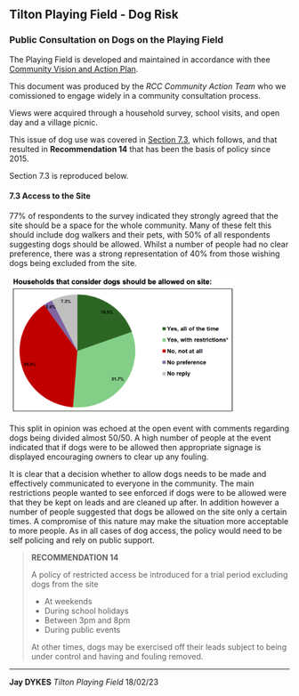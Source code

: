 ## Tilton Playing Field - Dog Risk

### Public Consultation on Dogs on the Playing Field

The Playing Field is developed and maintained in accordance with thee [Community Vision and Action Plan](../docs/Tilton%20Playing%20Field%20-%20Community%20Vision%20%26%20Action%20Plan.pdf).

This document was produced by the _RCC Community Action Team_ who we comissioned to engage widely in a community consultation process.

Views were acquired through a household survey, school visits, and open day and a village picnic.

This issue of dog use was covered in [Section 7.3](files/TiltonPlayingField.CommunityVisionAndActionPlan.dogs.pdf), which follows, and that resulted in **Recommendation 14** that has been the basis of policy since 2015.

Section 7.3 is reproduced below.

#### 7.3 Access to the Site

77% of respondents to the survey indicated they strongly agreed that the site should be a space for the whole community. Many of these felt this should include dog walkers and their pets, with 50% of all respondents suggesting dogs should be allowed. Whilst a number of people had no clear preference, there was a strong representation of 40% from those wishing dogs being excluded from the site.

<img src="../img/toth.dogPie.png" width="400" style="padding:4px"/>

This split in opinion was echoed at the open event with comments regarding dogs being divided almost 50/50. A high number of people at the event indicated that if dogs were to be allowed then appropriate signage is displayed encouraging owners to clear up any fouling.

It is clear that a decision whether to allow dogs needs to be made and effectively communicated to everyone in the community. The main restrictions people wanted to see enforced if dogs were to be allowed were that they be kept on leads and are cleaned up after. In addition however a number of people suggested that dogs be allowed on the site only a certain times. A compromise of this nature may make the situation more acceptable to more people. As in all cases of dog access, the policy would need to be self policing and rely on public support.

> **RECOMMENDATION 14**
>
> A policy of restricted access be introduced for a trial period excluding dogs from the site
>
> - At weekends
> - During school holidays
> - Between 3pm and 8pm
> - During public events
>
> At other times, dogs may be exercised off their leads subject to being under control and having and fouling removed.

---

**Jay DYKES**
_Tilton Playing Field_
18/02/23
